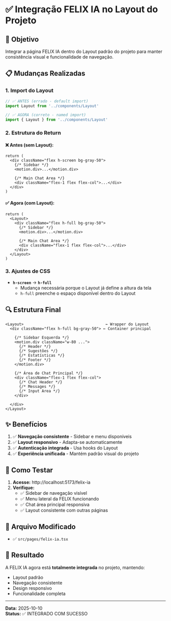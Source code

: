 # ✅ Integração FELIX IA no Layout do Projeto

## 🎯 Objetivo

Integrar a página FELIX IA dentro do Layout padrão do projeto para manter consistência visual e funcionalidade de navegação.

## 📋 Mudanças Realizadas

### 1. **Import do Layout**
```typescript
// ✅ ANTES (errado - default import)
import Layout from '../components/Layout'

// ✅ AGORA (correto - named import)
import { Layout } from '../components/Layout'
```

### 2. **Estrutura do Return**

#### ❌ Antes (sem Layout):
```tsx
return (
  <div className="flex h-screen bg-gray-50">
    {/* Sidebar */}
    <motion.div>...</motion.div>
    
    {/* Main Chat Area */}
    <div className="flex-1 flex flex-col">...</div>
  </div>
)
```

#### ✅ Agora (com Layout):
```tsx
return (
  <Layout>
    <div className="flex h-full bg-gray-50">
      {/* Sidebar */}
      <motion.div>...</motion.div>
      
      {/* Main Chat Area */}
      <div className="flex-1 flex flex-col">...</div>
    </div>
  </Layout>
)
```

### 3. **Ajustes de CSS**

- **`h-screen`** → **`h-full`**
  - Mudança necessária porque o Layout já define a altura da tela
  - `h-full` preenche o espaço disponível dentro do Layout

## 🔍 Estrutura Final

```tsx
<Layout>                                    ← Wrapper do Layout
  <div className="flex h-full bg-gray-50"> ← Container principal
    
    {/* Sidebar Esquerda */}
    <motion.div className="w-80 ...">
      {/* Header */}
      {/* Sugestões */}
      {/* Estatísticas */}
      {/* Footer */}
    </motion.div>
    
    {/* Área de Chat Principal */}
    <div className="flex-1 flex flex-col">
      {/* Chat Header */}
      {/* Messages */}
      {/* Input Area */}
    </div>
    
  </div>
</Layout>
```

## ✨ Benefícios

1. ✅ **Navegação consistente** - Sidebar e menu disponíveis
2. ✅ **Layout responsivo** - Adapta-se automaticamente
3. ✅ **Autenticação integrada** - Usa hooks do Layout
4. ✅ **Experiência unificada** - Mantém padrão visual do projeto

## 🧪 Como Testar

1. **Acesse:** http://localhost:5173/felix-ia
2. **Verifique:**
   - ✅ Sidebar de navegação visível
   - ✅ Menu lateral da FELIX funcionando
   - ✅ Chat área principal responsiva
   - ✅ Layout consistente com outras páginas

## 📁 Arquivo Modificado

- ✅ `src/pages/felix-ia.tsx`

## 🎯 Resultado

A FELIX IA agora está **totalmente integrada** no projeto, mantendo:
- Layout padrão
- Navegação consistente
- Design responsivo
- Funcionalidade completa

---

**Data:** 2025-10-10  
**Status:** ✅ INTEGRADO COM SUCESSO


